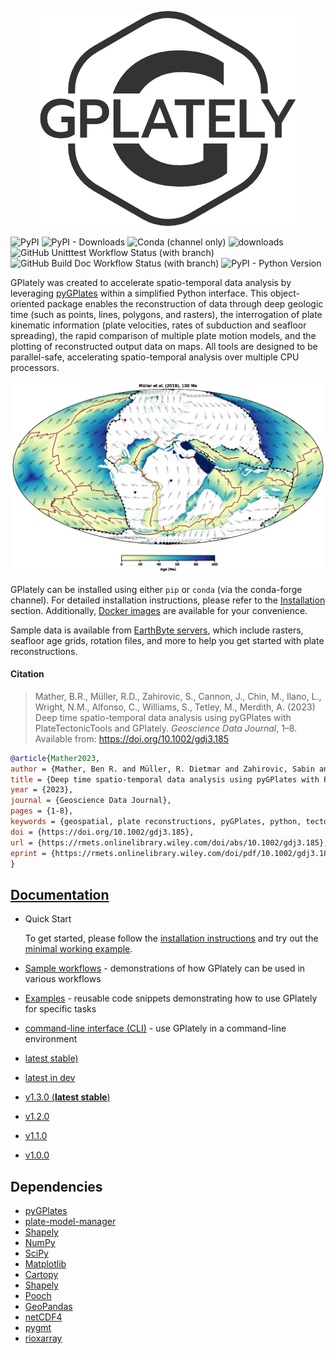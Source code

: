 <p align="center">
<picture>
  <source media="(prefers-color-scheme: dark)" srcset="https://raw.githubusercontent.com/GPlates/gplately/master/Notebooks/NotebookFiles/ReadMe_Files/GPlately_White_logo.png">
  <source media="(prefers-color-scheme: light)" srcset="https://raw.githubusercontent.com/GPlates/gplately/master/Notebooks/NotebookFiles/ReadMe_Files/GPlately_Main_logo.png">
  <img alt="GPlately logo." src="https://raw.githubusercontent.com/GPlates/gplately/master/Notebooks/NotebookFiles/ReadMe_Files/GPlately_Main_logo.png">
</picture>
</p>

![PyPI](https://img.shields.io/pypi/v/gplately?style=for-the-badge)
![PyPI - Downloads](https://img.shields.io/pypi/dm/gplately?style=for-the-badge)
![Conda (channel only)](https://img.shields.io/conda/vn/conda-forge/gplately?style=for-the-badge)
![downloads](https://img.shields.io/conda/d/conda-forge/gplately?style=for-the-badge)
![GitHub Unitttest Workflow Status (with branch)](https://img.shields.io/github/actions/workflow/status/GPlates/gplately/build_and_test.yml?branch=master&style=for-the-badge&label=test)
![GitHub Build Doc Workflow Status (with branch)](https://img.shields.io/github/actions/workflow/status/GPlates/gplately/deploy_documentation.yaml?branch=master&style=for-the-badge&label=doc)
![PyPI - Python Version](https://img.shields.io/pypi/pyversions/gplately?style=for-the-badge)


GPlately was created to accelerate spatio-temporal data analysis by leveraging [pyGPlates](https://www.gplates.org/docs/pygplates/index.html) within a simplified Python interface. This object-oriented package enables the reconstruction of data through deep geologic time (such as points, lines, polygons, and rasters), the interrogation of plate kinematic information (plate velocities, rates of subduction and seafloor spreading), the rapid comparison of multiple plate motion models, and the plotting of reconstructed output data on maps. All tools are designed to be parallel-safe, accelerating spatio-temporal analysis over multiple CPU processors.

![SeedPointGIF](https://raw.githubusercontent.com/GPlates/gplately/master/Notebooks/NotebookFiles/ReadMe_Files/muller19_seedpoints.gif)
 
GPlately can be installed using either `pip` or `conda` (via the conda-forge channel). For detailed installation instructions, please refer to the [Installation](https://github.com/GPlates/gplately/tree/update-doc-examples-tests?tab=readme-ov-file#installation) section. Additionally, [Docker images](https://github.com/GPlates/gplately/tree/update-doc-examples-tests?tab=readme-ov-file#3-using-docker-) are available for your convenience.

Sample data is available from [EarthByte servers](https://www.earthbyte.org/category/resources/), which
include rasters, seafloor age grids, rotation files, and more to help you get started with plate reconstructions.

#### Citation

> Mather, B.R., Müller, R.D., Zahirovic, S., Cannon, J., Chin, M., Ilano, L., Wright, N.M., Alfonso, C., Williams, S., Tetley, M., Merdith, A. (2023) Deep time spatio-temporal data analysis using pyGPlates with PlateTectonicTools and GPlately. _Geoscience Data Journal_, 1–8. Available from: https://doi.org/10.1002/gdj3.185

```bib
@article{Mather2023,
author = {Mather, Ben R. and Müller, R. Dietmar and Zahirovic, Sabin and Cannon, John and Chin, Michael and Ilano, Lauren and Wright, Nicky M. and Alfonso, Christopher and Williams, Simon and Tetley, Michael and Merdith, Andrew},
title = {Deep time spatio-temporal data analysis using pyGPlates with PlateTectonicTools and GPlately},
year = {2023},
journal = {Geoscience Data Journal},
pages = {1-8},
keywords = {geospatial, plate reconstructions, pyGPlates, python, tectonics},
doi = {https://doi.org/10.1002/gdj3.185},
url = {https://rmets.onlinelibrary.wiley.com/doi/abs/10.1002/gdj3.185},
eprint = {https://rmets.onlinelibrary.wiley.com/doi/pdf/10.1002/gdj3.185},
}
```

## [Documentation](https://gplates.github.io/gplately/dev)

- Quick Start

  To get started, please follow the [installation instructions](https://gplates.github.io/gplately/stable/index.html#installation) and try out the [minimal working example](https://gplates.github.io/gplately/stable/index.html#minimal-working-example).

- [Sample workflows](https://github.com/GPlates/gplately/tree/master/Notebooks) - demonstrations of how GPlately can be used in various workflows
- [Examples](https://github.com/GPlates/gplately/blob/master/Notebooks/Examples/readme.md) - reusable code snippets demonstrating how to use GPlately for specific tasks
- [command-line interface (CLI)](https://github.com/GPlates/gplately/blob/master/gplately/commands/readme.md) - use GPlately in a command-line environment

- [latest stable)](https://gplates.github.io/gplately/stable/)
- [latest in dev](https://gplates.github.io/gplately/dev)
- [v1.3.0 (**latest stable**)](https://gplates.github.io/gplately/v1.3.0/)
- [v1.2.0](https://gplates.github.io/gplately/v1.2.0/)
- [v1.1.0](https://gplates.github.io/gplately/v1.1.0/)
- [v1.0.0](https://gplates.github.io/gplately/v1.0.0/)

## Dependencies

- [pyGPlates](https://www.gplates.org/docs/pygplates/pygplates_getting_started.html#installation) 
- [plate-model-manager](https://pypi.org/project/plate-model-manager/) 
- [Shapely](https://shapely.readthedocs.io/en/stable/project.html#installing-shapely)
- [NumPy](https://numpy.org/install/) 
- [SciPy](https://scipy.org/install/) 
- [Matplotlib](https://matplotlib.org/stable/users/installing/index.html)
- [Cartopy](https://scitools.org.uk/cartopy/docs/latest/index.html#getting-started)
- [Shapely](https://shapely.readthedocs.io/en/stable/installation.html)
- [Pooch](https://github.com/fatiando/pooch)
- [GeoPandas](https://geopandas.org/en/stable/getting_started.html)
- [netCDF4](https://unidata.github.io/netcdf4-python/#quick-install)
- [pygmt](https://www.pygmt.org/latest/)
- [rioxarray](https://github.com/corteva/rioxarray)

